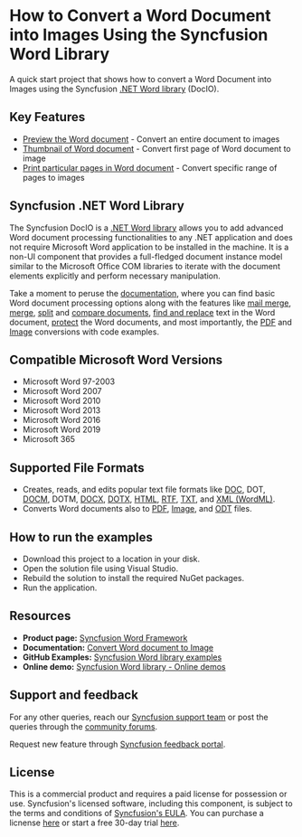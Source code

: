 # How to Convert a Word Document into Images Using the Syncfusion Word Library
A quick start project that shows how to convert a Word Document into Images using the Syncfusion [.NET&nbsp;Word library](https://www.syncfusion.com/document-processing/word-framework/net/word-library?utm_source=github&utm_medium=listing&utm_campaign=github-compare-word-documents-examples) (DocIO).

## Key Features
-	[Preview the Word document](https://help.syncfusion.com/file-formats/docio/word-to-image?utm_source=github&utm_medium=listing&utm_campaign=github-convert-word-document-to-image-examples#convert-the-entire-word-to-images) - Convert an entire document to images 
-	[Thumbnail of Word document](https://help.syncfusion.com/file-formats/docio/word-to-image?utm_source=github&utm_medium=listing&utm_campaign=github-convert-word-document-to-image-examples#convert-specific-page-of-word-to-image) - Convert first page of Word document to image 
-	[Print particular pages in Word document](https://help.syncfusion.com/file-formats/docio/word-to-image?utm_source=github&utm_medium=listing&utm_campaign=github-convert-word-document-to-image-examples#convert-a-specific-range-of-pages-in-word-to-an-image) - Convert specific range of pages to images 

## Syncfusion .NET Word Library
The Syncfusion DocIO is a [.NET Word library](https://www.syncfusion.com/document-processing/word-framework/net/word-library?utm_source=github&utm_medium=listing&utm_campaign=github-convert-word-document-to-image-examples) allows you to add advanced Word document processing functionalities to any .NET application and does not require Microsoft Word application to be installed in the machine. It is a non-UI component that provides a full-fledged document instance model similar to the Microsoft Office COM libraries to iterate with the document elements explicitly and perform necessary manipulation. 

Take a moment to peruse the [documentation](https://help.syncfusion.com/file-formats/docio/getting-started?utm_source=github&utm_medium=listing&utm_campaign=github-convert-word-document-to-image-examples), where you can find basic Word document processing options along with the features like [mail merge](https://help.syncfusion.com/file-formats/docio/working-with-mail-merge?utm_source=github&utm_medium=listing&utm_campaign=github-convert-word-document-to-image-examples), [merge](https://help.syncfusion.com/file-formats/docio/word-document/merging-word-documents?utm_source=github&utm_medium=listing&utm_campaign=github-convert-word-document-to-image-examples), [split](https://help.syncfusion.com/file-formats/docio/word-document/split-word-documents?utm_source=github&utm_medium=listing&utm_campaign=github-convert-word-document-to-image-examples) and [compare documents](https://help.syncfusion.com/file-formats/docio/word-document/compare-word-documents?utm_source=github&utm_medium=listing&utm_campaign=github-convert-word-document-to-image-examples), [find and replace](https://help.syncfusion.com/file-formats/docio/working-with-find-and-replace?utm_source=github&utm_medium=listing&utm_campaign=github-convert-word-document-to-image-examples) text in the Word document, [protect](https://help.syncfusion.com/file-formats/docio/working-with-security?utm_source=github&utm_medium=listing&utm_campaign=github-convert-word-document-to-image-examples) the Word documents, and most importantly, the [PDF](https://help.syncfusion.com/file-formats/docio/word-to-pdf?utm_source=github&utm_medium=listing&utm_campaign=github-convert-word-document-to-image-examples) and [Image](https://help.syncfusion.com/file-formats/docio/word-to-image?utm_source=github&utm_medium=listing&utm_campaign=github-convert-word-document-to-image-examples) conversions with code examples.

Compatible Microsoft Word Versions
----------------------------------

*   Microsoft Word 97-2003
*   Microsoft Word 2007
*   Microsoft Word 2010
*   Microsoft Word 2013
*   Microsoft Word 2016
*   Microsoft Word 2019
*   Microsoft 365

Supported File Formats
----------------------

*   Creates, reads, and edits popular text file formats like [DOC](https://help.syncfusion.com/file-formats/docio/word-file-formats?utm_source=github&utm_medium=listing&utm_campaign=github-convert-word-document-to-image-examples#doc-to-docx-and-docx-to-doc), DOT, [DOCM](https://help.syncfusion.com/file-formats/docio/word-file-formats?utm_source=github&utm_medium=listing&utm_campaign=github-convert-word-document-to-image-examples#macros), DOTM, [DOCX](https://help.syncfusion.com/file-formats/docio/word-file-formats?utm_source=github&utm_medium=listing&utm_campaign=github-convert-word-document-to-image-examples#doc-to-docx-and-docx-to-doc), [DOTX](https://help.syncfusion.com/file-formats/docio/word-file-formats?utm_source=github&utm_medium=listing&utm_campaign=github-convert-word-document-to-image-examples#templates), [HTML](https://help.syncfusion.com/file-formats/docio/html?utm_source=github&utm_medium=listing&utm_campaign=github-convert-word-document-to-image-examples), [RTF](https://help.syncfusion.com/file-formats/docio/rtf?utm_source=github&utm_medium=listing&utm_campaign=github-convert-word-document-to-image-examples), [TXT](https://help.syncfusion.com/file-formats/docio/text?utm_source=github&utm_medium=listing&utm_campaign=github-convert-word-document-to-image-examples), and [XML (WordML)](https://help.syncfusion.com/file-formats/docio/word-file-formats#word-processing-xml-xml?utm_source=github&utm_medium=listing&utm_campaign=github-convert-word-document-to-image-examples).
*   Converts Word documents also to [PDF](https://help.syncfusion.com/file-formats/docio/word-to-pdf?utm_source=github&utm_medium=listing&utm_campaign=github-convert-word-document-to-image-examples), [Image](https://help.syncfusion.com/file-formats/docio/word-to-image?utm_source=github&utm_medium=listing&utm_campaign=github-convert-word-document-to-image-examples), and [ODT](https://help.syncfusion.com/file-formats/docio/word-to-odt?utm_source=github&utm_medium=listing&utm_campaign=github-convert-word-document-to-image-examples) files.

## How to run the examples
- Download this project to a location in your disk.
- Open the solution file using Visual Studio.
- Rebuild the solution to install the required NuGet packages.
- Run the application.

## Resources

- **Product page:** [Syncfusion Word Framework](https://www.syncfusion.com/document-processing/word-framework/net?utm_source=github&utm_medium=listing&utm_campaign=github-convert-word-document-to-image-examples)
- **Documentation:** [Convert Word document to Image](https://help.syncfusion.com/file-formats/docio/word-to-image?utm_source=github&utm_medium=listing&utm_campaign=github-convert-word-document-to-image-examples)
- **GitHub Examples:** [Syncfusion Word library examples](https://github.com/SyncfusionExamples/DocIO-Examples?utm_source=github&utm_medium=listing&utm_campaign=github-convert-word-document-to-image-examples)
- **Online demo:** [Syncfusion Word library - Online demos](https://ej2.syncfusion.com/aspnetcore/DocIO/SalesInvoice?utm_source=github&utm_medium=listing&utm_campaign=github-convert-word-document-to-image-examples)

## Support and feedback
For any other queries, reach our [Syncfusion support team](https://support.syncfusion.com/?utm_source=github&utm_medium=listing&utm_campaign=github-convert-word-document-to-image-examples) or post the queries through the [community forums](https://www.syncfusion.com/forums?utm_source=github&utm_medium=listing&utm_campaign=github-convert-word-document-to-image-examples).

Request new feature through [Syncfusion feedback portal](https://www.syncfusion.com/feedback?utm_source=github&utm_medium=listing&utm_campaign=github-convert-word-document-to-image-examples).

## License
This is a commercial product and requires a paid license for possession or use. Syncfusion's licensed software, including this component, is subject to the terms and conditions of [Syncfusion's EULA](https://www.syncfusion.com/license/studio/22.2.5/syncfusion_essential_studio_eula.pdf). You can purchase a licnense [here](https://www.syncfusion.com/sales/products?utm_source=github&utm_medium=listing&utm_campaign=github-convert-word-document-to-image-examples) or start a free 30-day trial [here](https://www.syncfusion.com/account/manage-trials/start-trials?utm_source=github&utm_medium=listing&utm_campaign=github-convert-word-document-to-image-examples).

